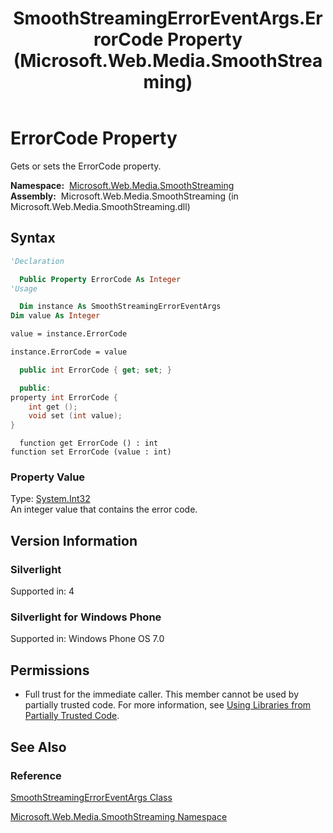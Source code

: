 ﻿---
title: SmoothStreamingErrorEventArgs.ErrorCode Property (Microsoft.Web.Media.SmoothStreaming)
TOCTitle: ErrorCode Property
ms:assetid: P:Microsoft.Web.Media.SmoothStreaming.SmoothStreamingErrorEventArgs.ErrorCode
ms:mtpsurl: https://msdn.microsoft.com/en-us/library/microsoft.web.media.smoothstreaming.smoothstreamingerroreventargs.errorcode(v=VS.90)
ms:contentKeyID: 23961047
ms.date: 05/02/2012
mtps_version: v=VS.90
f1_keywords:
- Microsoft.Web.Media.SmoothStreaming.SmoothStreamingErrorEventArgs.ErrorCode
- Microsoft.Web.Media.SmoothStreaming.SmoothStreamingErrorEventArgs.get_ErrorCode
- Microsoft.Web.Media.SmoothStreaming.SmoothStreamingErrorEventArgs.set_ErrorCode
dev_langs:
- csharp
- jscript
- vb
- cpp
api_location:
- Microsoft.Web.Media.SmoothStreaming.dll
api_name:
- Microsoft.Web.Media.SmoothStreaming.SmoothStreamingErrorEventArgs.ErrorCode
- Microsoft.Web.Media.SmoothStreaming.SmoothStreamingErrorEventArgs.get_ErrorCode
- Microsoft.Web.Media.SmoothStreaming.SmoothStreamingErrorEventArgs.set_ErrorCode
api_type:
- Managed
topic_type:
- apiref
- kbSyntax
product_family_name: VS
ROBOTS: INDEX,FOLLOW
---

# ErrorCode Property

Gets or sets the ErrorCode property.

**Namespace:**  [Microsoft.Web.Media.SmoothStreaming](microsoft-web-media-smoothstreaming-namespace_1.md)  
**Assembly:**  Microsoft.Web.Media.SmoothStreaming (in Microsoft.Web.Media.SmoothStreaming.dll)

## Syntax

```vb
'Declaration

  Public Property ErrorCode As Integer
'Usage

  Dim instance As SmoothStreamingErrorEventArgs
Dim value As Integer

value = instance.ErrorCode

instance.ErrorCode = value
```

```csharp
  public int ErrorCode { get; set; }
```

```cpp
  public:
property int ErrorCode {
    int get ();
    void set (int value);
}
```

```jscript
  function get ErrorCode () : int
function set ErrorCode (value : int)
```

### Property Value

Type: [System.Int32](https://msdn.microsoft.com/library/td2s409d)  
An integer value that contains the error code.  

## Version Information

### Silverlight

Supported in: 4  

### Silverlight for Windows Phone

Supported in: Windows Phone OS 7.0  

## Permissions

  - Full trust for the immediate caller. This member cannot be used by partially trusted code. For more information, see [Using Libraries from Partially Trusted Code](https://msdn.microsoft.com/library/8skskf63).

## See Also

### Reference

[SmoothStreamingErrorEventArgs Class](smoothstreamingerroreventargs-class-microsoft-web-media-smoothstreaming_1.md)

[Microsoft.Web.Media.SmoothStreaming Namespace](microsoft-web-media-smoothstreaming-namespace_1.md)

